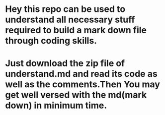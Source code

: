 # Hey this repo can be used to understand all necessary stuff required to build a mark down file through coding skills.
# Just download the zip file of understand.md  and read its code as well as the comments.Then You may get well versed with the md(mark down) in  minimum time. 
